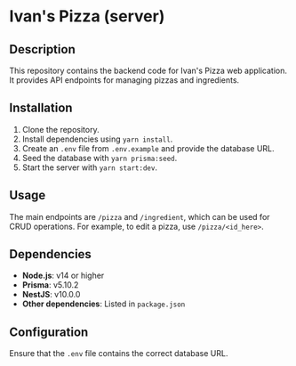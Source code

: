 # Ivan's Pizza (server)

## Description
This repository contains the backend code for Ivan's Pizza web application. It provides API endpoints for managing pizzas and ingredients.

## Installation
1. Clone the repository.
2. Install dependencies using `yarn install`.
3. Create an `.env` file from `.env.example` and provide the database URL.
4. Seed the database with `yarn prisma:seed`.
5. Start the server with `yarn start:dev`.

## Usage
The main endpoints are `/pizza` and `/ingredient`, which can be used for CRUD operations. For example, to edit a pizza, use `/pizza/<id_here>`.

## Dependencies
- **Node.js**: v14 or higher
- **Prisma**: v5.10.2
- **NestJS**: v10.0.0
- **Other dependencies**: Listed in `package.json`

## Configuration
Ensure that the `.env` file contains the correct database URL.
